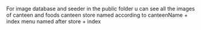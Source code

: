 For image database and seeder 
in the public folder u can see all the images of canteen and foods 
canteen store named according to canteenName + index
menu named after store + index
